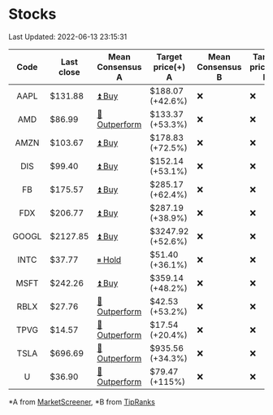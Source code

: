 # Stocks
Last Updated: 2022-06-13 23:15:31

|Code|Last close|Mean Consensus A|Target price(+) A|Mean Consensus B|Target price(+) B|
|:--:|-|-|-|-|-|
|AAPL|$131.88|[⏫ Buy](https://m.marketscreener.com/quote/stock/-4849/)|$188.07 (+42.6%)|❌|❌|
|AMD|$86.99|[🔼 Outperform](https://m.marketscreener.com/quote/stock/-19475876/)|$133.37 (+53.3%)|❌|❌|
|AMZN|$103.67|[⏫ Buy](https://m.marketscreener.com/quote/stock/-12864605/)|$178.83 (+72.5%)|❌|❌|
|DIS|$99.40|[⏫ Buy](https://m.marketscreener.com/quote/stock/-4842/)|$152.14 (+53.1%)|❌|❌|
|FB|$175.57|[⏫ Buy](https://m.marketscreener.com/quote/stock/-10547141/)|$285.17 (+62.4%)|❌|❌|
|FDX|$206.77|[⏫ Buy](https://m.marketscreener.com/quote/stock/-12585/)|$287.19 (+38.9%)|❌|❌|
|GOOGL|$2127.85|[⏫ Buy](https://m.marketscreener.com/quote/stock/-24203373/)|$3247.92 (+52.6%)|❌|❌|
|INTC|$37.77|[⏸ Hold](https://m.marketscreener.com/quote/stock/-4829/)|$51.40 (+36.1%)|❌|❌|
|MSFT|$242.26|[⏫ Buy](https://m.marketscreener.com/quote/stock/-4835/)|$359.14 (+48.2%)|❌|❌|
|RBLX|$27.76|[🔼 Outperform](https://m.marketscreener.com/quote/stock/-117793644/)|$42.53 (+53.2%)|❌|❌|
|TPVG|$14.57|[🔼 Outperform](https://m.marketscreener.com/quote/stock/-15933327/)|$17.54 (+20.4%)|❌|❌|
|TSLA|$696.69|[🔼 Outperform](https://m.marketscreener.com/quote/stock/-6344549/)|$935.56 (+34.3%)|❌|❌|
|U|$36.90|[🔼 Outperform](https://m.marketscreener.com/quote/stock/-112492634/)|$79.47 (+115%)|❌|❌|


*A from [MarketScreener](https://www.marketscreener.com), *B from [TipRanks](https://www.tipranks.com)
